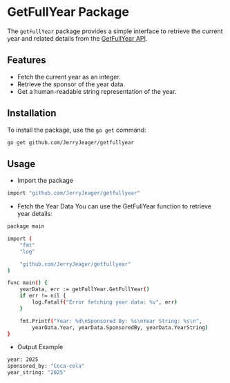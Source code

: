 # GetFullYear Package

The `getFullYear` package provides a simple interface to retrieve the current year and related details from the [GetFullYear API](https://getfullyear.com).

## Features

- Fetch the current year as an integer.
- Retrieve the sponsor of the year data.
- Get a human-readable string representation of the year.

## Installation

To install the package, use the `go get` command:

```bash
go get github.com/JerryJeager/getfullyear
```

## Usage 

- Import the package 

```bash 
import "github.com/JerryJeager/getfullyear"
``` 
- Fetch the Year Data
You can use the GetFullYear function to retrieve year details:

```bash 
package main

import (
	"fmt"
	"log"

	"github.com/JerryJeager/getfullyear"
)

func main() {
	yearData, err := getFullYear.GetFullYear()
	if err != nil {
		log.Fatalf("Error fetching year data: %v", err)
	}

	fmt.Printf("Year: %d\nSponsored By: %s\nYear String: %s\n",
		yearData.Year, yearData.SponsoredBy, yearData.YearString)
}
```

- Output Example 
```bash 
year: 2025
sponsored_by: "Coca-cola"
year_string: "2025"
```

